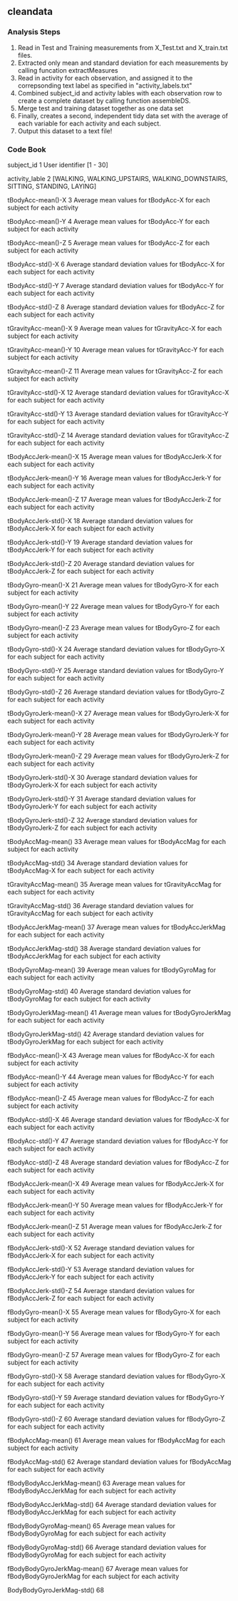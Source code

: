 ## cleandata

### Analysis Steps
1. Read in Test and Training measurements from X_Test.txt and X_train.txt files. 
2. Extracted only mean and standard deviation for each measurements by calling funcation extractMeasures
3. Read in activity for each observation, and assigned it to the correpsonding text label as specified in "activity_labels.txt" 
4. Combined subject_id and activity lables with each observation row to create a complete dataset by calling function assembleDS.
5. Merge test and training dataset together as one data set
6. Finally, creates a second, independent tidy data set with the average of each variable for each activity and each subject.
7. Output this dataset to a text file!

### Code Book
subject_id                   1      User identifier [1 - 30]

activity_lable               2      [WALKING, WALKING_UPSTAIRS, WALKING_DOWNSTAIRS, SITTING, STANDING, LAYING]

tBodyAcc-mean()-X            3      Average mean values for tBodyAcc-X for each subject for each activity

tBodyAcc-mean()-Y            4      Average mean values for tBodyAcc-Y for each subject for each activity                

tBodyAcc-mean()-Z            5      Average mean values for tBodyAcc-Z for each subject for each activity

tBodyAcc-std()-X             6      Average standard deviation values for tBodyAcc-X for each subject for each activity

tBodyAcc-std()-Y             7      Average standard deviation values for tBodyAcc-Y for each subject for each activity

tBodyAcc-std()-Z             8      Average standard deviation values for tBodyAcc-Z for each subject for each activity

tGravityAcc-mean()-X         9      Average mean values for tGravityAcc-X for each subject for each activity              

tGravityAcc-mean()-Y         10     Average mean values for tGravityAcc-Y for each subject for each activity                

tGravityAcc-mean()-Z         11     Average mean values for tGravityAcc-Z for each subject for each activity 

tGravityAcc-std()-X          12     Average standard deviation values for tGravityAcc-X for each subject for each activity 

tGravityAcc-std()-Y          13     Average standard deviation values for tGravityAcc-Y for each subject for each activity  

tGravityAcc-std()-Z          14     Average standard deviation values for tGravityAcc-Z for each subject for each activity

tBodyAccJerk-mean()-X        15     Average mean values for tBodyAccJerk-X for each subject for each activity        

tBodyAccJerk-mean()-Y        16     Average mean values for tBodyAccJerk-Y for each subject for each activity

tBodyAccJerk-mean()-Z        17     Average mean values for tBodyAccJerk-Z for each subject for each activity

tBodyAccJerk-std()-X        18      Average standard deviation values for tBodyAccJerk-X for each subject for each activity

tBodyAccJerk-std()-Y        19      Average standard deviation values for tBodyAccJerk-Y for each subject for each activity

tBodyAccJerk-std()-Z        20      Average standard deviation values for tBodyAccJerk-Z for each subject for each activity

tBodyGyro-mean()-X          21      Average mean values for tBodyGyro-X for each subject for each activity 

tBodyGyro-mean()-Y          22      Average mean values for tBodyGyro-Y for each subject for each activity 

tBodyGyro-mean()-Z          23      Average mean values for tBodyGyro-Z for each subject for each activity

tBodyGyro-std()-X           24      Average standard deviation values for tBodyGyro-X for each subject for each activity

tBodyGyro-std()-Y           25      Average standard deviation values for tBodyGyro-Y for each subject for each activity

tBodyGyro-std()-Z           26      Average standard deviation values for tBodyGyro-Z for each subject for each activity

tBodyGyroJerk-mean()-X      27      Average mean values for tBodyGyroJerk-X for each subject for each activity 

tBodyGyroJerk-mean()-Y      28      Average mean values for tBodyGyroJerk-Y for each subject for each activity 

tBodyGyroJerk-mean()-Z      29      Average mean values for tBodyGyroJerk-Z for each subject for each activity 

tBodyGyroJerk-std()-X       30      Average standard deviation values for tBodyGyroJerk-X for each subject for each activity

tBodyGyroJerk-std()-Y       31      Average standard deviation values for tBodyGyroJerk-Y for each subject for each activity

tBodyGyroJerk-std()-Z       32      Average standard deviation values for tBodyGyroJerk-Z for each subject for each activity

tBodyAccMag-mean()          33      Average mean values for tBodyAccMag for each subject for each activity    

tBodyAccMag-std()           34      Average standard deviation values for tBodyAccMag-X for each subject for each activity

tGravityAccMag-mean()       35      Average mean values for tGravityAccMag for each subject for each activity

tGravityAccMag-std()        36      Average standard deviation values for tGravityAccMag for each subject for each activity

tBodyAccJerkMag-mean()      37      Average mean values for tBodyAccJerkMag for each subject for each activity

tBodyAccJerkMag-std()       38      Average standard deviation values for tBodyAccJerkMag for each subject for each activity

tBodyGyroMag-mean()         39      Average mean values for tBodyGyroMag for each subject for each activity         

tBodyGyroMag-std()          40      Average standard deviation values for tBodyGyroMag for each subject for each activity

tBodyGyroJerkMag-mean()     41      Average mean values for tBodyGyroJerkMag for each subject for each activity

tBodyGyroJerkMag-std()      42      Average standard deviation values for tBodyGyroJerkMag for each subject for each activity

fBodyAcc-mean()-X           43      Average mean values for fBodyAcc-X for each subject for each activity

fBodyAcc-mean()-Y           44      Average mean values for fBodyAcc-Y for each subject for each activity

fBodyAcc-mean()-Z           45      Average mean values for fBodyAcc-Z for each subject for each activity                    

fBodyAcc-std()-X            46      Average standard deviation values for fBodyAcc-X for each subject for each activity

fBodyAcc-std()-Y            47      Average standard deviation values for fBodyAcc-Y for each subject for each activity

fBodyAcc-std()-Z            48      Average standard deviation values for fBodyAcc-Z for each subject for each activity

fBodyAccJerk-mean()-X       49      Average mean values for fBodyAccJerk-X for each subject for each activity  

fBodyAccJerk-mean()-Y       50      Average mean values for fBodyAccJerk-Y for each subject for each activity  

fBodyAccJerk-mean()-Z       51      Average mean values for fBodyAccJerk-Z for each subject for each activity  

fBodyAccJerk-std()-X        52    Average standard deviation values for fBodyAccJerk-X for each subject for each activity

fBodyAccJerk-std()-Y        53    Average standard deviation values for fBodyAccJerk-Y for each subject for each activity

fBodyAccJerk-std()-Z        54    Average standard deviation values for fBodyAccJerk-Z for each subject for each activity

fBodyGyro-mean()-X          55      Average mean values for fBodyGyro-X for each subject for each activity  

fBodyGyro-mean()-Y          56      Average mean values for fBodyGyro-Y for each subject for each activity  

fBodyGyro-mean()-Z          57      Average mean values for fBodyGyro-Z for each subject for each activity  

fBodyGyro-std()-X           58      Average standard deviation values for fBodyGyro-X for each subject for each activity

fBodyGyro-std()-Y           59      Average standard deviation values for fBodyGyro-Y for each subject for each activity

fBodyGyro-std()-Z           60      Average standard deviation values for fBodyGyro-Z for each subject for each activity

fBodyAccMag-mean()          61      Average mean values for fBodyAccMag for each subject for each activity 

fBodyAccMag-std()           62      Average standard deviation values for fBodyAccMag for each subject for each activity

fBodyBodyAccJerkMag-mean()  63      Average mean values for fBodyBodyAccJerkMag for each subject for each activity 

fBodyBodyAccJerkMag-std()   64      Average standard deviation values for fBodyBodyAccJerkMag for each subject for each activity

fBodyBodyGyroMag-mean()     65      Average mean values for fBodyBodyGyroMag for each subject for each activity 

fBodyBodyGyroMag-std()      66      Average standard deviation values for fBodyBodyGyroMag for each subject for each activity

fBodyBodyGyroJerkMag-mean() 67      Average mean values for fBodyBodyGyroJerkMag for each subject for each activity 

BodyBodyGyroJerkMag-std()   68
